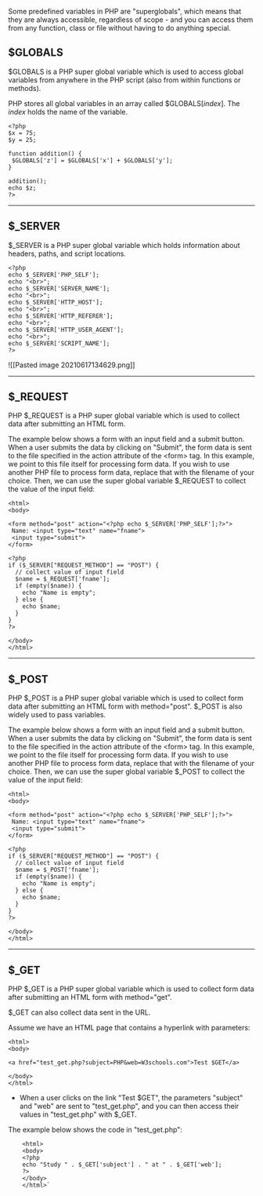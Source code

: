 Some predefined variables in PHP are "superglobals", which means that they are always accessible, regardless of scope - and you can access them from any function, class or file without having to do anything special.

## $GLOBALS
$GLOBALS is a PHP super global variable which is used to access global variables from anywhere in the PHP script (also from within functions or methods).

PHP stores all global variables in an array called $GLOBALS\[_index_\]. The _index_ holds the name of the variable.

```
<?php  
$x = 75;  
$y = 25;  
   
function addition() {  
 $GLOBALS['z'] = $GLOBALS['x'] + $GLOBALS['y'];  
}  
   
addition();  
echo $z;  
?>
```


<hr>

## $\_SERVER

$\_SERVER is a PHP super global variable which holds information about headers, paths, and script locations.

```
<?php  
echo $_SERVER['PHP_SELF'];  
echo "<br>";  
echo $_SERVER['SERVER_NAME'];  
echo "<br>";  
echo $_SERVER['HTTP_HOST'];  
echo "<br>";  
echo $_SERVER['HTTP_REFERER'];  
echo "<br>";  
echo $_SERVER['HTTP_USER_AGENT'];  
echo "<br>";  
echo $_SERVER['SCRIPT_NAME'];  
?>
```

![[Pasted image 20210617134629.png]]

<hr>

## $\_REQUEST

PHP $\_REQUEST is a PHP super global variable which is used to collect data after submitting an HTML form.

The example below shows a form with an input field and a submit button. When a user submits the data by clicking on "Submit", the form data is sent to the file specified in the action attribute of the \<form\> tag. In this example, we point to this file itself for processing form data. If you wish to use another PHP file to process form data, replace that with the filename of your choice. Then, we can use the super global variable $\_REQUEST to collect the value of the input field:

```
<html>  
<body>  
  
<form method="post" action="<?php echo $_SERVER['PHP_SELF'];?>">  
 Name: <input type="text" name="fname">  
 <input type="submit">  
</form>  
  
<?php  
if ($_SERVER["REQUEST_METHOD"] == "POST") {  
  // collect value of input field  
  $name = $_REQUEST['fname'];  
  if (empty($name)) {  
    echo "Name is empty";  
  } else {  
    echo $name;  
  }  
}  
?>  
  
</body>  
</html>
```

<hr>

## $\_POST

PHP $\_POST is a PHP super global variable which is used to collect form data after submitting an HTML form with method="post". $\_POST is also widely used to pass variables.

The example below shows a form with an input field and a submit button. When a user submits the data by clicking on "Submit", the form data is sent to the file specified in the action attribute of the \<form\> tag. In this example, we point to the file itself for processing form data. If you wish to use another PHP file to process form data, replace that with the filename of your choice. Then, we can use the super global variable $\_POST to collect the value of the input field:

```
<html>  
<body>  
  
<form method="post" action="<?php echo $_SERVER['PHP_SELF'];?>">  
 Name: <input type="text" name="fname">  
 <input type="submit">  
</form>  
  
<?php  
if ($_SERVER["REQUEST_METHOD"] == "POST") {  
  // collect value of input field  
  $name = $_POST['fname'];  
  if (empty($name)) {  
    echo "Name is empty";  
  } else {  
    echo $name;  
  }  
}  
?>  
  
</body>  
</html>
```

<hr>

## $\_GET

PHP $\_GET is a PHP super global variable which is used to collect form data after submitting an HTML form with method="get".

$\_GET can also collect data sent in the URL.

Assume we have an HTML page that contains a hyperlink with parameters:

```
<html>  
<body>  
  
<a href="test_get.php?subject=PHP&web=W3schools.com">Test $GET</a>  
  
</body>  
</html>
```
- When a user clicks on the link "Test $GET", the parameters "subject" and "web" are sent to "test\_get.php", and you can then access their values in "test\_get.php" with $\_GET.

The example below shows the code in "test\_get.php":

```
	<html>  
	<body>  
	<?php  
	echo "Study " . $_GET['subject'] . " at " . $_GET['web'];  
	?>  
	</body>  
	</html>`
```
